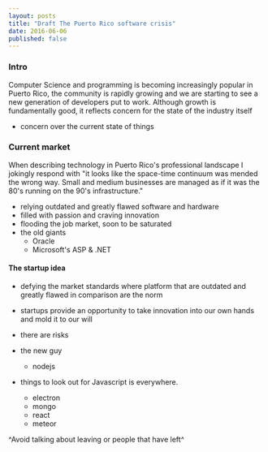 ```yaml
---
layout: posts
title: "Draft The Puerto Rico software crisis"
date: 2016-06-06
published: false
---
```


### Intro
Computer Science and programming is becoming increasingly popular in Puerto Rico, the community is rapidly growing and we are starting to see a new generation of developers put to work. Although growth is fundamentally good, it reflects concern for the state of the industry itself

- concern over the current state of things

### Current market
When describing technology in Puerto Rico's professional landscape I jokingly respond with "it looks like the space-time continuum  was mended the wrong way. Small and medium businesses are managed as if it was the 80's running on the 90's infrastructure."

- relying outdated and greatly flawed software and hardware
- filled with passion and craving innovation
- flooding the job market, soon to be saturated
- the old giants
  - Oracle
  - Microsoft's ASP & .NET

#### The startup idea
- defying the market standards where platform that are outdated and greatly flawed in comparison are the norm
- startups provide an opportunity to take innovation into our own hands and mold it to our will

- there are risks

- the new guy
  - nodejs


- things to look out for
Javascript is everywhere.
  - electron
  - mongo
  - react
  - meteor

^Avoid talking about leaving or people that have left^

